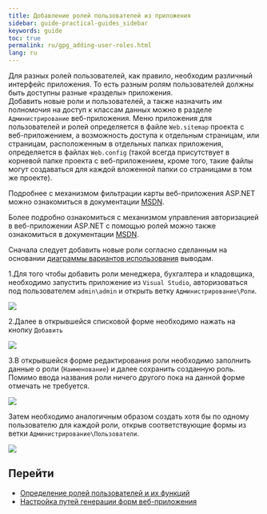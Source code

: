 ```yaml
---
title: Добавление ролей пользователей из приложения
sidebar: guide-practical-guides_sidebar
keywords: guide
toc: true
permalink: ru/gpg_adding-user-roles.html
lang: ru
---
```


Для разных ролей пользователей, как правило, необходим различный интерфейс приложения. То есть разным ролям пользователей должны быть доступны разные «разделы» приложения.  
Добавить новые роли и пользователей, а также назначить им полномочия на доступ к классам данных можно в разделе `Администрирование` веб-приложения. 
Меню приложения для пользователей и ролей определяется в файле `Web.sitemap` проекта с веб-приложением, а возможность доступа к отдельным страницам, или страницам, расположенным в отдельных папках приложения, определяется в файлах `Web.config` (такой всегда присутствует в корневой папке проекта с веб-приложением, кроме того, такие файлы могут создаваться для каждой вложенной папки со страницами в том же проекте).

Подробнее с механизмом фильтрации карты веб-приложения ASP.NET можно ознакомиться в документации [MSDN](https://msdn.microsoft.com/ru-ru/library/ms178428(v=vs.100).aspx).

Более подробно ознакомиться с механизмом управления авторизацией в веб-приложении ASP.NET с помощью ролей можно также ознакомиться в документации [MSDN](https://msdn.microsoft.com/ru-ru/library/9ab2fxh0(v=vs.100).aspx).

Сначала следует добавить новые роли согласно сделанным на основании [диаграммы вариантов использования](gpg_identifying-roles.html) выводам.

1.Для того чтобы добавить роли менеджера, бухгалтера и кладовщика, необходимо запустить приложение из `Visual Studio`, авторизоваться под пользователем `admin\admin` и открыть ветку `Администрирование\Роли`.

![](/images/pages/guides/flexberry-aspnet/administration.jpg)
 
2.Далее в открывшейся списковой форме необходимо нажать на кнопку `Добавить`

![](/images/pages/guides/flexberry-aspnet/add-role.png)
 
3.В открывшейся форме редактирования роли необходимо заполнить данные о роли (`Наименование`) и далее сохранить созданную роль. Помимо ввода названия роли ничего другого пока на данной форме отмечать не требуется.

![](/images/pages/guides/flexberry-aspnet/save-role.png)

Затем необходимо аналогичным образом создать хотя бы по одному пользователю для каждой роли, открыв соответствующие формы из ветки `Администрирование\Пользователи`.

![](/images/pages/guides/flexberry-aspnet/add-other-roles.jpg)

## Перейти

* <i class="fa fa-arrow-left" aria-hidden="true"></i> [Определение ролей пользователей и их функций](gpg_identifying-roles.html)
* [Настройка путей генерации форм веб-приложения](gpg_configuring-paths-generating.html) <i class="fa fa-arrow-right" aria-hidden="true"></i> 

